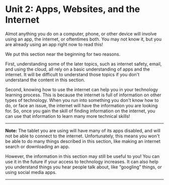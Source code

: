 # Unit 2: Apps, Websites, and the Internet

Almot anything you do on a computer, phone, or other device will involve using an app, the internet, or oftentimes both. You may not know it, but you are already using an app right now to read this!

We put this section near the beginning for two reasons.

First, understanding some of the later topics, such as internet safety, email, and using the cloud, all rely on a basic understanding of apps and the internet. It will be difficult to understand those topics if you don't understand the content in this section.

Second, knowing how to use the internet can help you in your technology learning process.
This is because the internet is full of information on other types of technology. When you run into something you don't know how to do, or face an issue, the internet will have the information you are looking for. So, once you gain the skill of finding information on the internet, you can use that information to learn many more technical skills!

---

**Note:** The tablet you are using will have many of its apps disabled, and will not be able to connect to the internet. Unfortunately, this means you won't be able to do many things described in this section, like making an internet search or downloading an app.

However, the information in this section may still be useful to you! You can use it in the future if your access to technology increases. It can also help you understand things you hear people talk about, like “googling” things, or using social media apps.

---
